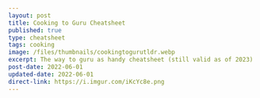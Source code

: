 ```yaml
---
layout: post
title: Cooking to Guru Cheatsheet
published: true
type: cheatsheet
tags: cooking
image: /files/thumbnails/cookingtogurutldr.webp
excerpt: The way to guru as handy cheatsheet (still valid as of 2023)
post-date: 2022-06-01
updated-date: 2022-06-01
direct-link: https://i.imgur.com/iKcYc8e.png
---
```

